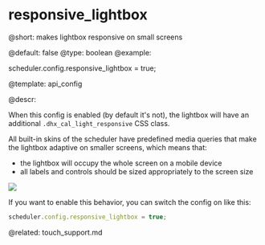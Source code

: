 responsive_lightbox
=============


@short: makes lightbox responsive on small screens
	
@default: false
@type: boolean
@example:

scheduler.config.responsive_lightbox = true;


@template:	api_config

@descr:

When this config is enabled (by default it's not), the lightbox will have an additional `.dhx_cal_light_responsive` CSS class.

All built-in skins of the scheduler have predefined media queries that make the lightbox adaptive on smaller screens, which means that: 

- the lightbox will occupy the whole screen on a mobile device
- all labels and controls should be sized appropriately to the screen size

<img src="lightbox_responsive.png"/>

If you want to enable this behavior, you can switch the config on like this:

~~~js
scheduler.config.responsive_lightbox = true;
~~~


@related: 
touch_support.md